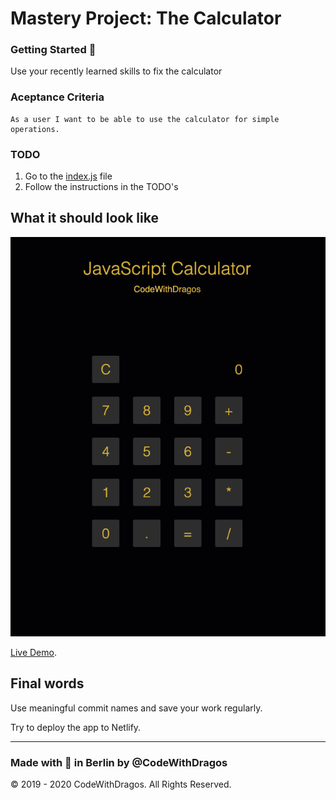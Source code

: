 # Mastery Project: The Calculator

### Getting Started :rocket:

Use your recently learned skills to fix the calculator

### Aceptance Criteria

```
As a user I want to be able to use the calculator for simple operations.
```

### TODO

1. Go to the [index.js](/index.js) file
2. Follow the instructions in the TODO's

## What it should look like

![app_demo](./demo_calculator.png)

[Live Demo](https://priceless-bell-8654de.netlify.app/).

## Final words

Use meaningful commit names and save your work regularly.

Try to deploy the app to Netlify.

---

### Made with :orange_heart: in Berlin by @CodeWithDragos

© 2019 - 2020 CodeWithDragos. All Rights Reserved.

